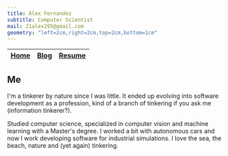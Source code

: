 ```yaml
---
title: Alex Fernandez
subtitle: Computer Scientist
mail: 21alex295@gmail.com
geometry: "left=2cm,right=2cm,top=2cm,bottom=1cm"
---
```


<table>
<thead>
  <tr>
    <th class="width-max"><a href="index.html">Home</a></th>
    <th class="width-max"><a href="blog.html">Blog</a></th>
    <th class="width-max"><a href="resume.html">Resume</a></th>
  </tr>
</thead>
</table>

## Me

I'm a tinkerer by nature since I was little. It ended up evolving into software development as a profession, kind of a branch of tinkering if you ask me (information tinkerer?).

Studied computer science, specialized in computer vision and machine learning with a Master's degree. I worked a bit with autonomous cars and now I work developing software
for industrial simulations. I love the sea, the beach, nature and (yet again) tinkering.



